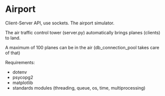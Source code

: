 # Airport

Client-Server API, use sockets. The airport simulator.

The air traffic control tower (server.py) automatically brings planes (clients) to land. 

A maximum of 100 planes can be in the air (db_connection_pool takes care of that)


Requirements: 
- dotenv
- psycopg2
- matplotlib
- standards modules (threading, queue, os, time, multiprocessing)


